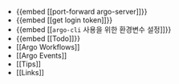 - {{embed [[port-forward argo-server]]}}
- {{embed [[get login token]]}}
- {{embed [[`argo-cli` 사용을 위한 환경변수 설정]]}}
- {{embed [[Todo]]}}
- [[Argo Workflows]]
- [[Argo Events]]
- [[Tips]]
- [[Links]]